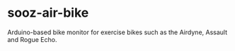 # sooz-air-bike
Arduino-based bike monitor for exercise bikes such as the Airdyne, Assault and Rogue Echo.
